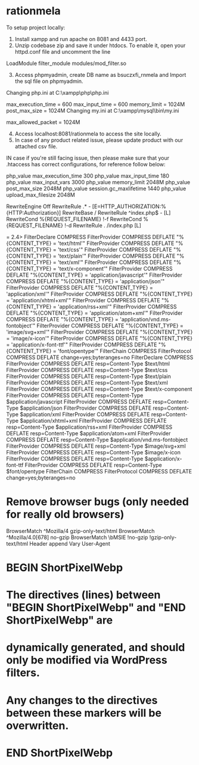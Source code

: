 # rationmela
To setup project locally:
1. Install xampp and run apache on 8081 and 4433 port.
2. Unzip codebase zip and save it under htdocs.
To enable it, open your httpd.conf file and uncomment the line

LoadModule filter_module modules/mod_filter.so

3. Access phpmyadmin, create DB name as bsuczxfi_rnmela and Import the sql file on phpmyadmin.

Changing php.ini at C:\xampp\php\php.ini

max_execution_time = 600
max_input_time = 600
memory_limit = 1024M
post_max_size = 1024M
Changing my.ini at C:\xampp\mysql\bin\my.ini

max_allowed_packet = 1024M



4. Access localhost:8081/rationmela to access the site locally.
5. In case of any product related issue, please update product with our attached csv file.


IN case if you're still facing issue, then please make sure that your .htaccess has correct configurations, for reference follow below:

php_value max_execution_time 300
        php_value max_input_time 180
        php_value max_input_vars 3000
        php_value memory_limit 2048M
        php_value post_max_size 2048M
        php_value session.gc_maxlifetime 1440
        php_value upload_max_filesize 2048M
		


RewriteEngine Off
RewriteRule .* - [E=HTTP_AUTHORIZATION:%{HTTP:Authorization}]
RewriteBase /
RewriteRule ^index\.php$ - [L]
RewriteCond %{REQUEST_FILENAME} !-f
RewriteCond %{REQUEST_FILENAME} !-d
RewriteRule . /index.php [L]


<IfModule version.c>
  <IfModule filter_module.c>
    <IfVersion >= 2.4>
      FilterDeclare   COMPRESS
      FilterProvider  COMPRESS  DEFLATE "%{CONTENT_TYPE} = 'text/html'"
      FilterProvider  COMPRESS  DEFLATE "%{CONTENT_TYPE} = 'text/css'"
      FilterProvider  COMPRESS  DEFLATE "%{CONTENT_TYPE} = 'text/plain'"
      FilterProvider  COMPRESS  DEFLATE "%{CONTENT_TYPE} = 'text/xml'"
      FilterProvider  COMPRESS  DEFLATE "%{CONTENT_TYPE} = 'text/x-component'"
      FilterProvider  COMPRESS  DEFLATE "%{CONTENT_TYPE} = 'application/javascript'"
      FilterProvider  COMPRESS  DEFLATE "%{CONTENT_TYPE} = 'application/json'"
      FilterProvider  COMPRESS  DEFLATE "%{CONTENT_TYPE} = 'application/xml'"
      FilterProvider  COMPRESS  DEFLATE "%{CONTENT_TYPE} = 'application/xhtml+xml'"
      FilterProvider  COMPRESS  DEFLATE "%{CONTENT_TYPE} = 'application/rss+xml'"
      FilterProvider  COMPRESS  DEFLATE "%{CONTENT_TYPE} = 'application/atom+xml'"
      FilterProvider  COMPRESS  DEFLATE "%{CONTENT_TYPE} = 'application/vnd.ms-fontobject'"
      FilterProvider  COMPRESS  DEFLATE "%{CONTENT_TYPE} = 'image/svg+xml'"
      FilterProvider  COMPRESS  DEFLATE "%{CONTENT_TYPE} = 'image/x-icon'"
      FilterProvider  COMPRESS  DEFLATE "%{CONTENT_TYPE} = 'application/x-font-ttf'"
      FilterProvider  COMPRESS  DEFLATE "%{CONTENT_TYPE} = 'font/opentype'"
      FilterChain     COMPRESS
      FilterProtocol  COMPRESS  DEFLATE change=yes;byteranges=no
    </IfVersion>
    <IfVersion <= 2.2>
      FilterDeclare   COMPRESS
      FilterProvider  COMPRESS  DEFLATE resp=Content-Type $text/html
      FilterProvider  COMPRESS  DEFLATE resp=Content-Type $text/css
      FilterProvider  COMPRESS  DEFLATE resp=Content-Type $text/plain
      FilterProvider  COMPRESS  DEFLATE resp=Content-Type $text/xml
      FilterProvider  COMPRESS  DEFLATE resp=Content-Type $text/x-component
      FilterProvider  COMPRESS  DEFLATE resp=Content-Type $application/javascript
      FilterProvider  COMPRESS  DEFLATE resp=Content-Type $application/json
      FilterProvider  COMPRESS  DEFLATE resp=Content-Type $application/xml
      FilterProvider  COMPRESS  DEFLATE resp=Content-Type $application/xhtml+xml
      FilterProvider  COMPRESS  DEFLATE resp=Content-Type $application/rss+xml
      FilterProvider  COMPRESS  DEFLATE resp=Content-Type $application/atom+xml
      FilterProvider  COMPRESS  DEFLATE resp=Content-Type $application/vnd.ms-fontobject
      FilterProvider  COMPRESS  DEFLATE resp=Content-Type $image/svg+xml
      FilterProvider  COMPRESS  DEFLATE resp=Content-Type $image/x-icon
      FilterProvider  COMPRESS  DEFLATE resp=Content-Type $application/x-font-ttf
      FilterProvider  COMPRESS  DEFLATE resp=Content-Type $font/opentype
      FilterChain     COMPRESS
      FilterProtocol  COMPRESS  DEFLATE change=yes;byteranges=no
    </IfVersion>
  </IfModule>
  </IfModule>

# Remove browser bugs (only needed for really old browsers)
BrowserMatch ^Mozilla/4 gzip-only-text/html
BrowserMatch ^Mozilla/4\.0[678] no-gzip
BrowserMatch \bMSIE !no-gzip !gzip-only-text/html
Header append Vary User-Agent
# BEGIN ShortPixelWebp
# The directives (lines) between "BEGIN ShortPixelWebp" and "END ShortPixelWebp" are
# dynamically generated, and should only be modified via WordPress filters.
# Any changes to the directives between these markers will be overwritten.

# END ShortPixelWebp
